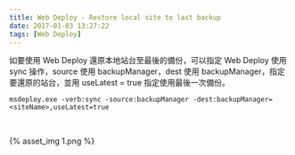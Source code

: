 ```yaml
---
title: Web Deploy - Restore local site to last backup
date: 2017-01-03 13:27:22
tags: [Web Deploy]
---
```


如要使用 Web Deploy 還原本地站台至最後的備份，可以指定 Web Deploy 使用 sync 操作，source 使用 backupManager，dest 使用 backupManager，指定要還原的站台，並用 useLatest = true 指定使用最後一次備份。  

<!-- More -->

    msdeploy.exe -verb:sync -source:backupManager -dest:backupManager=<siteName>,useLatest=true

<br/>


{% asset_img 1.png %}

<br/>